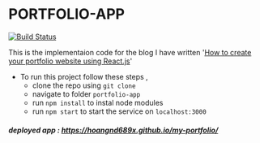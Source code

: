 # PORTFOLIO-APP 
[![Build Status]()]()

This is the implementaion code for the blog I have written '[How to create your portfolio website using React.js]()'
- To run this project follow these steps , 
  - clone the repo using `git clone`
  - navigate to folder `portfolio-app`
  - run `npm install` to instal node modules
  - run `npm start` to start the service on `localhost:3000`
    
##### deployed app : https://hoangnd689x.github.io/my-portfolio/
